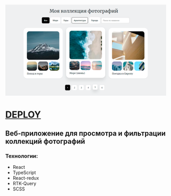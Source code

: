 ![Preview](https://github.com/diplomatgmg/react-photos/blob/main/public/preview.png?raw=true)

# [DEPLOY](https://react-photos-drab.vercel.app/)

## Веб-приложение для просмотра и фильтрации коллекций фотографий

### Технологии:
  - React
  - TypeScript
  - React-redux
  - RTK-Query
  - SCSS

